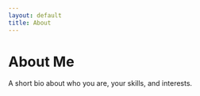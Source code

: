 ```yaml
---
layout: default
title: About
---
```


# About Me
A short bio about who you are, your skills, and interests.
